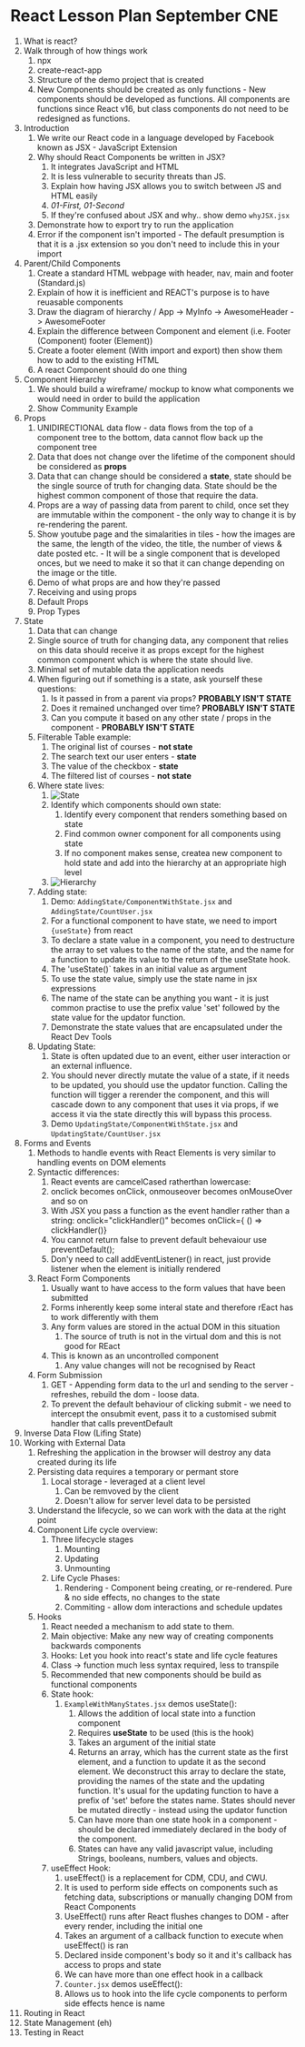 # React Lesson Plan September CNE

1. What is react?
2. Walk through of how things work
   1. npx
   2. create-react-app
   3. Structure of the demo project that is created
   4. New Components should be created as only functions - New components should be developed as functions. All components are functions since React v16, but class components do not need to be redesigned as functions.
3. Introduction
   1. We write our React code in a language developed by Facebook known as JSX - JavaScript Extension
   2. Why should React Components be written in JSX?
      1. It integrates JavaScript and HTML
      2. It is less vulnerable to security threats than JS.
      3. Explain how having JSX allows you to switch between JS and HTML easily
      4. *01-First, 01-Second*
      5. If they're confused about JSX and why.. show demo `whyJSX.jsx`
   3. Demonstrate how to export try to run the application
   4. Error if the component isn't imported - The default presumption is that it is a .jsx extension so you don't need to include this in your import
4. Parent/Child Components
    1. Create a standard HTML webpage with header, nav, main and footer (Standard.js)
    2. Explain of how it is inefficient and REACT's purpose is to have reuasable components
    3. Draw the diagram of hierarchy / App -> MyInfo -> AwesomeHeader -> AwesomeFooter
    4. Explain the difference between Component and element (i.e. Footer  (Component) footer (Element))
    5. Create a footer element (With import and export) then show them how to add to the existing HTML
    6. A react Component should do one thing
5. Component Hierarchy
   1. We should build a wireframe/ mockup to know what components we would need in order to build the application
   2. Show Community Example
6. Props
   1. UNIDIRECTIONAL data flow - data flows from the top of a component tree to the bottom, data cannot flow back up the component tree
   2. Data that does not change over the lifetime of the component should be considered as **props**
   3. Data that can change should be considered a **state**, state should be the single source of truth for changing data. State should be the highest common component of those that require the data.
   4. Props are a way of passing data from parent to child, once set they are immutable within the component - the only way to change it is by re-rendering the parent.
   5. Show youtube page and the simalarities in tiles - how the images are the same, the length of the video, the title, the number of views & date posted etc. - It will be a single component that is developed onces, but we need to make it so that it can change depending on the image or the title.  
   6. Demo of what props are and how they're passed
   7. Receiving and using props
   8. Default Props
   9. Prop Types
7. State
   1. Data that can change
   2. Single source of truth for changing data, any component that relies on this data should receive it as props except for the highest common component which is where the state should live.
   3. Minimal set of mutable data the application needs
   4. When figuring out if something is a state, ask yourself these questions:
      1. Is it passed in from a parent via props? **PROBABLY ISN'T STATE**
      2. Does it remained unchanged over time? **PROBABLY ISN'T STATE**
      3. Can you compute it based on any other state / props in the component - **PROBABLY ISN'T STATE**
   5. Filterable Table example:
      1. The original list of courses - **not state**
      2. The search text our user enters - **state**
      3. The value of the checkbox - **state**
      4. The filtered list of courses - **not state**
   6. Where state lives:
      1. ![State](https://i.imgur.com/uf0W77J.png)
      2. Identify which components should own state:
         1. Identify every component that renders something based on state
         2. Find common owner component for all components using state
         3. If no component makes sense, createa  new component to hold state and add into the hierarchy at an appropriate high level
      3. ![Hierarchy](https://i.imgur.com/yHwhpOs.png)
   7. Adding state:
      1. Demo: `AddingState/ComponentWithState.jsx` and `AddingState/CountUser.jsx`
      2. For a functional component to have state, we need to import `{useState}` from react
      3. To declare a state value in a component, you need to destructure the array to set values to the name of the state, and the name for a function to update its value to the return of the useState hook. 
      4. The 'useState()` takes in an initial value as argument
      5. To use the state value, simply use the state name in jsx expressions
      6. The name of the state can be anything you want - it is just common practise to use the prefix value 'set' followed by the state value for the updator function.
      7. Demonstrate the state values that are encapsulated under the React Dev Tools
   8. Updating State:
      1. State is often updated due to an event, either user interaction or an external influence.
      2. You should never directly mutate the value of a state, if it needs to be updated, you should use the updator function. Calling the function will tigger a rerender the component, and this will cascade down to any component that uses it via props, if we access it via the state directly this will bypass this process.
      3. Demo `UpdatingState/ComponentWithState.jsx` and `UpdatingState/CountUser.jsx`
8. Forms and Events
   1. Methods to handle events with React Elements is very similar to handling events on DOM elements
   2. Syntactic differences:
      1. React events are camcelCased ratherthan lowercase:
      2. onclick becomes onClick, onmouseover becomes onMouseOver and so on
      3. With JSX you pass a function as the event handler rather than a string: onclick="clickHandler()" becomes onClick={ () => clickHandler()}
      4. You cannot return false to prevent default behevaiour use preventDefault();
      5. Don'y need to call addEventListener() in react, just provide listener when the element is initially rendered
   3. React Form Components
      1. Usually want to have access to the form values that have been submitted
      2. Forms inherently keep some interal state and therefore rEact has to work differently with them
      3. Any form values are stored in the actual DOM in this situation
         1. The source of truth is not in the virtual dom and this is not good for REact
      4. This is known as an uncontrolled component 
         1. Any value changes will not be recognised by React
   4. Form Submission
      1. GET - Appending form data to the url and sending to the server - refreshes, rebuild the dom - loose data. 
      2. To prevent the default behaviour of clicking submit - we need to intercept the onsubmit event, pass it to a customised submit handler that calls preventDefault
9. Inverse Data Flow (Lifing State)
10. Working with External Data
    1. Refreshing the application in the browser will destroy any data created during its life
    2. Persisting data requires a temporary or permant store
       1. Local storage - leveraged at a client level
            1. Can be remvoved by the client
            2. Doesn't allow for server level data to be persisted
    3. Understand the lifecycle, so we can work with the data at the right point
    4. Component Life cycle overview:
         1. Three lifecycle stages
            1. Mounting
            2. Updating
            3. Unmounting
         2. Life Cycle Phases:
            1. Rendering - Component being creating, or re-rendered. Pure & no side effects, no changes to the state
            2. Commiting - allow dom interactions and schedule updates
    5. Hooks
       1. React needed a mechanism to add state to them.
       2. Main objective: Make any new way of creating components backwards components
       3. Hooks: Let you hook into react's state and life cycle features
       4. Class -> function much less syntax required, less to transpile
       5. Recommended that new components should be build as functional components
       6. State hook:
            1. `ExampleWithManyStates.jsx` demos useState():
               1. Allows the addition of local state into a function component
               2. Requires **useState** to be used (this is the hook)
               3. Takes an argument of the initial state
               4. Returns an array, which has the current state as the first element, and a function to update it as the second element. We deconstruct this array to declare the state, providing the names of the state and the updating function. It's usual for the updating function to have a prefix of 'set' before the states name. States should never be mutated directly - instead using the updator function
               5. Can have more than one state hook in a component - should be declared immediately declared in the body of the component.
               6. States can have any valid javascript value, including Strings, booleans, numbers, values and objects.
       7. useEffect Hook:
            1. useEffect() is a replacement for CDM, CDU, and CWU.
            2. It is used to perform side effects on components such as fetching data, subscriptions or manually changing DOM from React Components
            3. UseEffect() runs after React flushes changes to DOM - after every render, including the initial one
            4. Takes an argument of a callback function to execute when useEffect() is ran
            5. Declared inside component's body so it and it's callback has access to props and state
            6. We can have more than one effect hook in a callback
            7. `Counter.jsx` demos useEffect():
            8. Allows us to hook into the life cycle components to perform side effects hence is name
11. Routing in React
12. State Management (eh)
13. Testing in React
